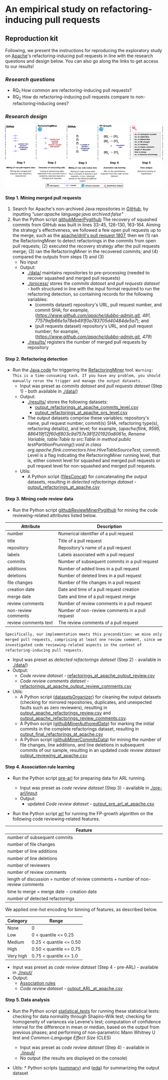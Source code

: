 # An empirical study on refactoring-inducing pull requests

## Reproduction kit

Following, we present the instructions for reproducing the exploratory study on [Apache](https://github.com/apache)'s refactoring-inducing pull requests in line with the research questions and design below.
You can also go along the links to get access to our results!

### *Research questions*
* RQ<sub>1</sub> How common are refactoring-inducing pull requests?
* RQ<sub>2</sub> How do refactoring-inducing pull requests compare to non-refactoring-inducing ones?

### *Research design*

<img src="https://github.com/flaviacoelho/riprs-reproduction-kit/blob/master/images/ResearchDesign.png" width="auto" height="auto">

#### Step 1. Mining merged pull requests
1. Search for Apache's non-archived Java repositories in [GitHub](https://github.com/search), by inputting *"user:apache language:java archived:false"*
1. Run the Python script [githubMinerPygithub](Step1/githubMinerPygithub.py)
The recovery of squashed commits from GitHub was built in lines 33-45, 126-130, 163-164. Aiming the strategy's effectiveness, we followed a few open pull requests up to the merge, such as the [apache/drill's pull request 1807](https://github.com/apache/drill/pull/1807), then we (1) ran the RefactoringMiner to detect refactorings in the commits from open pull requests; (2) executed the recovery strategy after the pull requests merge; (3) ran the RefactoringMiner in the recovered commits; and (4) compared the outputs from steps (1) and (3)
   * No input
   * Output:
      * [./data/](Step1/data) maintains repositories to pre-processing (needed to recover squashed and merged pull requests)
      * [./process/](Step1/process) stores the *commits dataset* and *pull requests dataset* - both structured in line with the input format required to run the refactoring detection, so containing records for the following variables:
         * (commits dataset) repository's URL, pull request number, and commit SHA; for example, (*https://www.github.com/apache/dubbo-admin.git, 481,  77579afb66e1a78eb491f0a783705d40484de5a7*); and
         * (pull requests dataset) repository's URL, and pull request number; for example, (*https://www.github.com/apache/dubbo-admin.git, 479*)
      * [./results/](Step1/results) registers the number of merged pull requests by repository

#### Step 2. Refactoring detection
* Run the [Java code](Step2/Main.java) for triggering the [RefactoringMiner](https://github.com/tsantalis/RefactoringMiner) tool.
`Warning: This is a time-consuming task. If you have any problem, you should manually rerun the trigger and manage the output datasets.`
   * Input was preset as *commits dataset* and *pull requests dataset* (Step 1) - both available in [./data/](Step2/data))
   * Output:
      * [./results/](Step2/results) stores the following datasets:
         * [output_refactorings_at_apache_commits_level.csv](Step2/results/output_refactorings_at_apache_commits_level.zip)
         * [output_refactorings_at_apache_prs_level.csv](Step2/results/output_refactorings_at_apache_prs_level.zip)
      * The output datasets comprise these variables: repository's name, pull request number, commit(s) SHA, refactoring type(s), refactoring detail(s), and level; for example, (*apache/flink, 9595, 886419f12f60df803c9d757e381f201920a8061a, Rename Variable, table:Table to src:Table in method public testPartitionPrunning():void in class org.apache.flink.connectors.hive.HiveTableSourceTest, commit*). Level is a flag indicating the RefactoringMiner running level, that is, either commit level for squashed and merged pull requests or pull request level for non-squashed and merged pull requests.
   * Utils:
      * A Python script ([filesConcat](Step2/filesConcat.py)) for concatenating the output datasets, resulting in *detected refactorings dataset* - [output_refactorings_at_apache.csv](Step2/results/output_refactorings_at_apache.zip)

#### Step 3. Mining code review data 
* Run the Python script [githubReviewMinerPygithub](Step3/githubReviewMinerPygithub.py) for mining the code reviewing-related attributes listed below.

| Attribute            | Description                                     |
|----------------------|-------------------------------------------------|
| number               | Numerical identifier of a pull request          |
| title                | Title of a pull request                         |
| repository           | Repository's name of a pull request             |
| labels               | Labels associated with a pull request           |
| commits              | Number of subsequent commits in a pull request  |
| additions            | Number of added lines in a pull request         |
| deletions            | Number of deleted lines in a pull request       |
| file changes         | Number of file changes in a pull request        |
| creation date        | Date and time of a pull request creation        |
| merge date           | Date and time of a pull request merge           |
| review comments      | Number of review comments in a pull request     |
| non-review comments  | Number of non-review comments in a pull request |
| review comments text | The review comments of a pull request           |

`Specifically, our implementation meets this precondition: we mine only merged pull requests, comprising at least one review comment, since we investigated code reviewing-related aspects in the context of refactoring-inducing pull requests.`

   * Input was preset as *detected refactorings dataset* (Step 2) - available in [./data/](Step3/data)) 
   * Output:
      * *Code review dataset* - [refactorings_at_apache_output_review.csv](Step3/results/refactorings_at_apache_output_review.csv)
      * *Code review comments dataset* - [refactorings_at_apache_output_review_comments.csv](Step3/results/refactorings_at_apache_output_review_comments.zip)
   * Utils:
      * A Python script ([datasetsOrganizer](Step3/datasetsOrganizer.py)) for cleaning the output datasets (checking for mirrored repositories, duplicates, and unexpected faults such as zero reviewers), resulting in [output_apache_refactorings_review.csv](Step3/results/output_apache_refactorings_review.csv) and [output_apache_refactorings_review_comments.csv](Step3/results/output_apache_refactorings_review_comments.zip). 
      * A Python script ([githubMinerAuthoredData](Step3/githubMinerAuthoredData.py)) for marking the initial commits in the complete refactorings dataset, resulting in [output_final_refactorings_at_apache.csv](Step3/results/output_final_refactorings_at_apache.csv)
      * A Python script ([githubMinerCommitsData](Step3/githubMinerCommitsData.py)) for mining the number of file changes, line additions, and line deletions in subsequent commits of our sample, resulting in an updated *code review dataset* [output_reviewing_at_apache.csv](Step3/output/output_reviewing_at_apache.csv)
      

#### Step 4. Association rule learning
* Run the Python script [pre-arl](Step4/pre-ARL/pre_arl.py) for preparing data for ARL running.
  * Input was preset as *code review dataset* (Step 3) - available in [./pre-arl/input](Step4/pre-arl/input)
  * Output: 
      * updated *Code review dataset* - [output_pre_arl_at_apache.csv](Step4/pre-ARL/output_pre_arl_at_apache.csv)
  
* Run the Python script [arl](Step4/arl.py) for running the FP-growth algorithm on the following code reviewing-related features.

| Feature                                                                          |
|----------------------------------------------------------------------------------|
| number of subsequent commits                                                     |
| number of file changes                                                           |
| number of line additions                                                         |
| number of line deletions                                                         |
| number of reviewers                                                              |
| number of review comments                                                        |
| length of discussion = number of review comments + number of non-review comments |
| time to merge = merge date - creation date                                       |
| number of detected refactorings                                                  |


We applied one-hot encoding for binning of features, as described below.

| Category   | Range                       |
|------------|-----------------------------|
| None       | 0                           |
| Low        | 0 < quantile  &lt;= 0.25    |
| Medium     | 0.25 < quantile  &lt;= 0.50 |
| High       | 0.50 < quantile  &lt;= 0.75 |
| Very high  | 0.75 < quantile  &lt;= 1.0  |
      
   * Input was preset as *code review dataset* (Step 4 - pre-ARL) - available in [./input/](Step4/input)
   * Output:
      * [Association rules](Step4/output/output_ARL_at_apache.txt)
      * *Code review dataset* - [output_ARL_at_apache.csv](Step4/output/output_ARL_at_apache.csv)

#### Step 5. Data analysis
* Run the Python script [statistical_tests](Step5/statistical_tests.py) for running these statistical tests: checking for data normality through Shapiro-Wilk test; checking for homogeneity of variances via Levene's test; computation of confidence interval for the difference in mean or median, based on the output from previous phases; and performing of non-parametric Mann Whitney U test and *Common-Language Effect Size* (CLES)

   * Input was preset as *code review dataset* (Step 4) - available in [./input/](Step5/input)
   * No output (the results are displayed on the console)
   
* Utils:
      * Python scripts ([summary](Step5/utils/summary.py)) and ([eda](Step5/utils/eda.py)) for summarizing the output dataset

